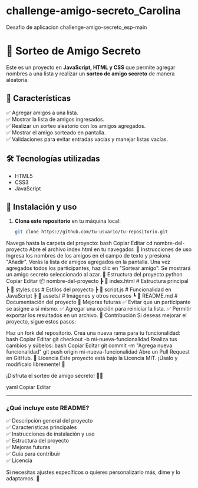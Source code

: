 # challenge-amigo-secreto_Carolina
Desafio de aplicacion challenge-amigo-secreto_esp-main 


# 🎁 Sorteo de Amigo Secreto

Este es un proyecto en **JavaScript, HTML y CSS** que permite agregar nombres a una lista y realizar un **sorteo de amigo secreto** de manera aleatoria.

## 📌 Características

✅ Agregar amigos a una lista.  
✅ Mostrar la lista de amigos ingresados.  
✅ Realizar un sorteo aleatorio con los amigos agregados.  
✅ Mostrar el amigo sorteado en pantalla.  
✅ Validaciones para evitar entradas vacías y manejar listas vacías.  

## 🛠️ Tecnologías utilizadas

- HTML5  
- CSS3  
- JavaScript  

## 🚀 Instalación y uso

1. **Clona este repositorio** en tu máquina local:
   ```bash
   git clone https://github.com/tu-usuario/tu-repositorio.git
Navega hasta la carpeta del proyecto:
bash
Copiar
Editar
cd nombre-del-proyecto
Abre el archivo index.html en tu navegador.
📜 Instrucciones de uso
Ingresa los nombres de los amigos en el campo de texto y presiona "Añadir".
Verás la lista de amigos agregados en la pantalla.
Una vez agregados todos los participantes, haz clic en "Sortear amigo".
Se mostrará un amigo secreto seleccionado al azar.
📂 Estructura del proyecto
python
Copiar
Editar
📦 nombre-del-proyecto
 ┣ 📜 index.html         # Estructura principal
 ┣ 📜 styles.css         # Estilos del proyecto
 ┣ 📜 script.js          # Funcionalidad en JavaScript
 ┣ 📜 assets/            # Imágenes y otros recursos
 ┗ 📜 README.md          # Documentación del proyecto
🎯 Mejoras futuras
✅ Evitar que un participante se asigne a sí mismo.
✅ Agregar una opción para reiniciar la lista.
✅ Permitir exportar los resultados en un archivo.
🤝 Contribución
Si deseas mejorar el proyecto, sigue estos pasos:

Haz un fork del repositorio.
Crea una nueva rama para tu funcionalidad:
bash
Copiar
Editar
git checkout -b mi-nueva-funcionalidad
Realiza tus cambios y súbelos:
bash
Copiar
Editar
git commit -m "Agrega nueva funcionalidad"
git push origin mi-nueva-funcionalidad
Abre un Pull Request en GitHub.
📄 Licencia
Este proyecto está bajo la Licencia MIT. ¡Úsalo y modifícalo libremente! 🎉

¡Disfruta el sorteo de amigo secreto! 🎁🎊

yaml
Copiar
Editar

---

### **¿Qué incluye este README?**
✅ Descripción general del proyecto  
✅ Características principales  
✅ Instrucciones de instalación y uso  
✅ Estructura del proyecto  
✅ Mejoras futuras  
✅ Guía para contribuir  
✅ Licencia  

Si necesitas ajustes específicos o quieres personalizarlo más, dime y lo adaptamos. 🚀
